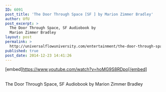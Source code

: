 ```yaml
---
ID: 6091
post_title: 'The Door Through Space [SF ] by Marion Zimmer Bradley'
author: UfU
post_excerpt: >
  The Door Through Space, SF Audiobook by
  Marion Zimmer Bradley
layout: post
permalink: >
  http://universalflowuniversity.com/entertainment/the-door-through-space-sf-by-marion-zimmer-bradley/
published: true
post_date: 2014-12-23 14:41:26
---
```

[embed]https://www.youtube.com/watch?v=hoMG9S8RDpo[/embed]</br></br>
<p>The Door Through Space, SF Audiobook by Marion Zimmer Bradley</p>